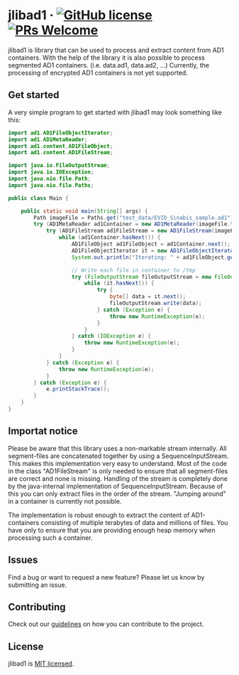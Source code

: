 
# jlibad1 &middot; [![GitHub license](https://img.shields.io/badge/license-MIT-blue.svg)](https://github.com/sinabis/jlibad1/blob/main/LICENSE) [![PRs Welcome](https://img.shields.io/badge/PRs-welcome-brightgreen.svg)](https://github.com/sinabis/jlibad1/blob/main/pulls)
jlibad1 is library that can be used to process and extract content from AD1 containers.
With the help of the library it is also possible to process segmented AD1 containers.
(i.e. data.ad1, data.ad2, ...) Currently, the processing of 
encrypted AD1 containers is not yet supported.

## Get started
A very simple program to get started with jlibad1 may look something like this:

```java
import ad1.AD1FileObjectIterator;
import ad1.AD1MetaReader;
import ad1.content.AD1FileObject;
import ad1.content.AD1FileStream;

import java.io.FileOutputStream;
import java.io.IOException;
import java.nio.file.Path;
import java.nio.file.Paths;

public class Main {

    public static void main(String[] args) {
        Path imageFile = Paths.get("test_data/EVID_Sinabis_sample.ad1");
        try (AD1MetaReader ad1Container = new AD1MetaReader(imageFile.toString())) {
            try (AD1FileStream ad1FileStream = new AD1FileStream(imageFile.toString())) {
                while (ad1Container.hasNext()) {
                    AD1FileObject ad1FileObject = ad1Container.next();
                    AD1FileObjectIterator it = new AD1FileObjectIterator(ad1FileObject, ad1FileStream);
                    System.out.println("Iterating: " + ad1FileObject.getName());

                    // Write each file in container to /tmp
                    try (FileOutputStream fileOutputStream = new FileOutputStream("/tmp/" + ad1FileObject.getName())) {
                        while (it.hasNext()) {
                            try {
                                byte[] data = it.next();
                                fileOutputStream.write(data);
                            } catch (Exception e) {
                                throw new RuntimeException(e);
                            }
                        }
                    } catch (IOException e) {
                        throw new RuntimeException(e);
                    }
                }
            } catch (Exception e) {
                throw new RuntimeException(e);
            }
        } catch (Exception e) {
            e.printStackTrace();
        }
    }
}
```

## Importat notice

Please be aware that this library uses a non-markable stream internally. All segment-files are concatenated together by
using a SequenceInputStream. This makes this implementation very easy to understand. Most of the code in the
class "AD1FileStream" is only needed to ensure that all segment-files are correct and none is missing. Handling of the
stream is completely done by the java-internal implementation of SequenceInputStream. Because of this you can only extract 
files in the order of the stream. "Jumping around" in a container is currently not possible.

The implementation is robust enough to extract the content of AD1-containers consisting of multiple terabytes of data
and millions of files. You have only to ensure that you are providing enough heap memory when processing such a container.

## Issues
Find a bug or want to request a new feature? Please let us know by submitting an issue.

## Contributing
Check out our [guidelines](./CONTRIBUTING.md) on how you can contribute to the project.

## License
jlibad1 is [MIT licensed](./LICENSE).